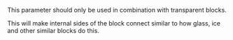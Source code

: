 This parameter should only be used in combination with transparent blocks.

This will make internal sides of the block connect similar to how glass, ice and other similar blocks do this.